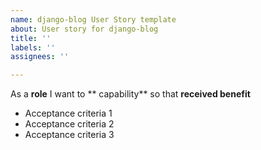 ```yaml
---
name: django-blog User Story template
about: User story for django-blog
title: ''
labels: ''
assignees: ''

---
```


As a **role** I want to  ** capability** so that **received benefit**
- Acceptance criteria 1
- Acceptance criteria 2
- Acceptance criteria 3
